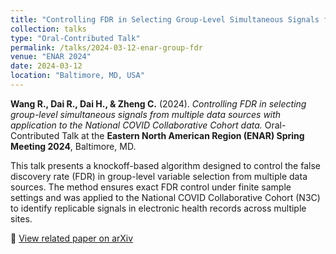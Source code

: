 ```yaml
---
title: "Controlling FDR in Selecting Group-Level Simultaneous Signals from Multiple Data Sources"
collection: talks
type: "Oral-Contributed Talk"
permalink: /talks/2024-03-12-enar-group-fdr
venue: "ENAR 2024"
date: 2024-03-12
location: "Baltimore, MD, USA"
---
```


**Wang R., Dai R., Dai H., & Zheng C.** (2024). *Controlling FDR in selecting group-level simultaneous signals from multiple data sources with application to the National COVID Collaborative Cohort data.* Oral-Contributed Talk at the **Eastern North American Region (ENAR) Spring Meeting 2024**, Baltimore, MD.

This talk presents a knockoff-based algorithm designed to control the false discovery rate (FDR) in group-level variable selection from multiple data sources. The method ensures exact FDR control under finite sample settings and was applied to the National COVID Collaborative Cohort (N3C) to identify replicable signals in electronic health records across multiple sites.

📄 [View related paper on arXiv](https://arxiv.org/abs/2303.01599)
